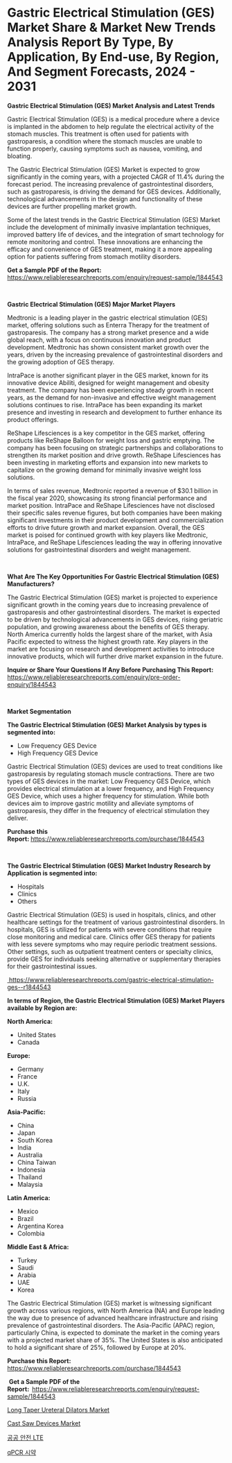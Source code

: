 <p><h1>Gastric Electrical Stimulation (GES) Market Share & Market New Trends Analysis Report By Type, By Application, By End-use, By Region, And Segment Forecasts, 2024 - 2031</h1></p><p><strong>Gastric Electrical Stimulation (GES) Market Analysis and Latest Trends</strong></p>
<p><p>Gastric Electrical Stimulation (GES) is a medical procedure where a device is implanted in the abdomen to help regulate the electrical activity of the stomach muscles. This treatment is often used for patients with gastroparesis, a condition where the stomach muscles are unable to function properly, causing symptoms such as nausea, vomiting, and bloating.</p><p>The Gastric Electrical Stimulation (GES) Market is expected to grow significantly in the coming years, with a projected CAGR of 11.4% during the forecast period. The increasing prevalence of gastrointestinal disorders, such as gastroparesis, is driving the demand for GES devices. Additionally, technological advancements in the design and functionality of these devices are further propelling market growth.</p><p>Some of the latest trends in the Gastric Electrical Stimulation (GES) Market include the development of minimally invasive implantation techniques, improved battery life of devices, and the integration of smart technology for remote monitoring and control. These innovations are enhancing the efficacy and convenience of GES treatment, making it a more appealing option for patients suffering from stomach motility disorders.</p></p>
<p><strong>Get a Sample PDF of the Report:&nbsp;</strong> <a href="https://www.reliableresearchreports.com/enquiry/request-sample/1844543">https://www.reliableresearchreports.com/enquiry/request-sample/1844543</a></p>
<p>&nbsp;</p>
<p><strong>Gastric Electrical Stimulation (GES) Major Market Players</strong></p>
<p><p>Medtronic is a leading player in the gastric electrical stimulation (GES) market, offering solutions such as Enterra Therapy for the treatment of gastroparesis. The company has a strong market presence and a wide global reach, with a focus on continuous innovation and product development. Medtronic has shown consistent market growth over the years, driven by the increasing prevalence of gastrointestinal disorders and the growing adoption of GES therapy.</p><p>IntraPace is another significant player in the GES market, known for its innovative device Abiliti, designed for weight management and obesity treatment. The company has been experiencing steady growth in recent years, as the demand for non-invasive and effective weight management solutions continues to rise. IntraPace has been expanding its market presence and investing in research and development to further enhance its product offerings.</p><p>ReShape Lifesciences is a key competitor in the GES market, offering products like ReShape Balloon for weight loss and gastric emptying. The company has been focusing on strategic partnerships and collaborations to strengthen its market position and drive growth. ReShape Lifesciences has been investing in marketing efforts and expansion into new markets to capitalize on the growing demand for minimally invasive weight loss solutions.</p><p>In terms of sales revenue, Medtronic reported a revenue of $30.1 billion in the fiscal year 2020, showcasing its strong financial performance and market position. IntraPace and ReShape Lifesciences have not disclosed their specific sales revenue figures, but both companies have been making significant investments in their product development and commercialization efforts to drive future growth and market expansion. Overall, the GES market is poised for continued growth with key players like Medtronic, IntraPace, and ReShape Lifesciences leading the way in offering innovative solutions for gastrointestinal disorders and weight management.</p></p>
<p>&nbsp;</p>
<p><strong>What Are The Key Opportunities For Gastric Electrical Stimulation (GES) Manufacturers?</strong></p>
<p><p>The Gastric Electrical Stimulation (GES) market is projected to experience significant growth in the coming years due to increasing prevalence of gastroparesis and other gastrointestinal disorders. The market is expected to be driven by technological advancements in GES devices, rising geriatric population, and growing awareness about the benefits of GES therapy. North America currently holds the largest share of the market, with Asia Pacific expected to witness the highest growth rate. Key players in the market are focusing on research and development activities to introduce innovative products, which will further drive market expansion in the future.</p></p>
<p><strong>Inquire or Share Your Questions If Any Before Purchasing This Report:</strong> <a href="https://www.reliableresearchreports.com/enquiry/pre-order-enquiry/1844543">https://www.reliableresearchreports.com/enquiry/pre-order-enquiry/1844543</a></p>
<p>&nbsp;</p>
<p><strong>Market Segmentation</strong></p>
<p><strong>The Gastric Electrical Stimulation (GES) Market Analysis by types is segmented into:</strong></p>
<p><ul><li>Low Frequency GES Device</li><li>High Frequency GES Device</li></ul></p>
<p><p>Gastric Electrical Stimulation (GES) devices are used to treat conditions like gastroparesis by regulating stomach muscle contractions. There are two types of GES devices in the market: Low Frequency GES Device, which provides electrical stimulation at a lower frequency, and High Frequency GES Device, which uses a higher frequency for stimulation. While both devices aim to improve gastric motility and alleviate symptoms of gastroparesis, they differ in the frequency of electrical stimulation they deliver.</p></p>
<p><strong>Purchase this Report:&nbsp;</strong><a href="https://www.reliableresearchreports.com/purchase/1844543">https://www.reliableresearchreports.com/purchase/1844543</a></p>
<p>&nbsp;</p>
<p><strong>The Gastric Electrical Stimulation (GES) Market Industry Research by Application is segmented into:</strong></p>
<p><ul><li>Hospitals</li><li>Clinics</li><li>Others</li></ul></p>
<p><p>Gastric Electrical Stimulation (GES) is used in hospitals, clinics, and other healthcare settings for the treatment of various gastrointestinal disorders. In hospitals, GES is utilized for patients with severe conditions that require close monitoring and medical care. Clinics offer GES therapy for patients with less severe symptoms who may require periodic treatment sessions. Other settings, such as outpatient treatment centers or specialty clinics, provide GES for individuals seeking alternative or supplementary therapies for their gastrointestinal issues.</p></p>
<p><a href="https://www.reliableresearchreports.com/gastric-electrical-stimulation-ges--r1844543">&nbsp;https://www.reliableresearchreports.com/gastric-electrical-stimulation-ges--r1844543</a></p>
<p><strong>In terms of Region, the Gastric Electrical Stimulation (GES) Market Players available by Region are:</strong></p>
<p>
    <p> <strong> North America: </strong>
        <ul>
            <li>United States</li>
            <li>Canada</li>
        </ul>
        </p> 
    <p> <strong> Europe: </strong>
        <ul>
            <li>Germany</li>
            <li>France</li>
            <li>U.K.</li>
            <li>Italy</li>
            <li>Russia</li>
        </ul>
        </p> 
    <p> <strong> Asia-Pacific: </strong>
        <ul>
            <li>China</li>
            <li>Japan</li>
            <li>South Korea</li>
            <li>India</li>
            <li>Australia</li>
            <li>China Taiwan</li>
            <li>Indonesia</li>
            <li>Thailand</li>
            <li>Malaysia</li>
        </ul>
        </p> 
    <p> <strong> Latin America: </strong>
        <ul>
            <li>Mexico</li>
            <li>Brazil</li>
            <li>Argentina Korea</li>
            <li>Colombia</li>
        </ul>
        </p> 
    <p> <strong> Middle East & Africa: </strong>
        <ul>
            <li>Turkey</li>
            <li>Saudi</li>
            <li>Arabia</li>
            <li>UAE</li>
            <li>Korea</li>
        </ul>
    </p>
    </p>
<p><p>The Gastric Electrical Stimulation (GES) market is witnessing significant growth across various regions, with North America (NA) and Europe leading the way due to presence of advanced healthcare infrastructure and rising prevalence of gastrointestinal disorders. The Asia-Pacific (APAC) region, particularly China, is expected to dominate the market in the coming years with a projected market share of 35%. The United States is also anticipated to hold a significant share of 25%, followed by Europe at 20%.</p></p>
<p><strong>Purchase this Report: </strong><a href="https://www.reliableresearchreports.com/purchase/1844543">https://www.reliableresearchreports.com/purchase/1844543</a></p>
<p>&nbsp;<strong>Get a Sample PDF of the Report:&nbsp;&nbsp;</strong><a href="https://www.reliableresearchreports.com/enquiry/request-sample/1844543">https://www.reliableresearchreports.com/enquiry/request-sample/1844543</a></p>
<p><strong></strong></p>
<p><p><a href="https://github.com/Sarissaschmalingtr6fz2739/Market-Research-Report-List-2/blob/main/long-taper-ureteral-dilators-market.md">Long Taper Ureteral Dilators Market</a></p><p><a href="https://github.com/jodemen/Market-Research-Report-List-2/blob/main/cast-saw-devices-market.md">Cast Saw Devices Market</a></p><p><a href="https://github.com/WilburKihn5676/Market-Research-Report-List-1/blob/main/321149547354.md">공공 안전 LTE</a></p><p><a href="https://github.com/wallacBahrtyinger567686/Market-Research-Report-List-1/blob/main/354047247355.md">qPCR 시약</a></p></p>